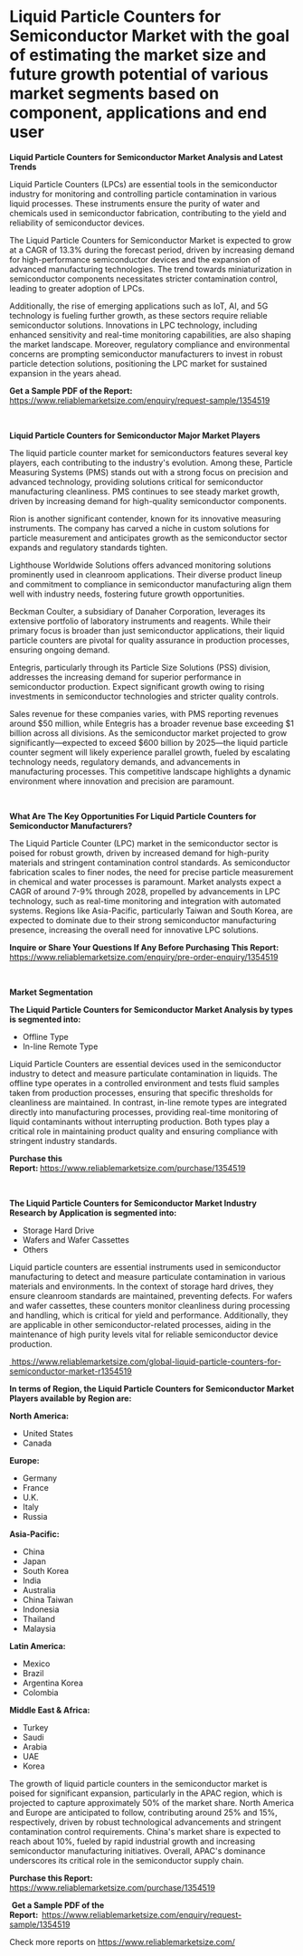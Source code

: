 <p><h1>Liquid Particle Counters for Semiconductor Market with the goal of estimating the market size and future growth potential of various market segments based on component, applications and end user</h1></p><p><strong>Liquid Particle Counters for Semiconductor Market Analysis and Latest Trends</strong></p>
<p><p>Liquid Particle Counters (LPCs) are essential tools in the semiconductor industry for monitoring and controlling particle contamination in various liquid processes. These instruments ensure the purity of water and chemicals used in semiconductor fabrication, contributing to the yield and reliability of semiconductor devices.</p><p>The Liquid Particle Counters for Semiconductor Market is expected to grow at a CAGR of 13.3% during the forecast period, driven by increasing demand for high-performance semiconductor devices and the expansion of advanced manufacturing technologies. The trend towards miniaturization in semiconductor components necessitates stricter contamination control, leading to greater adoption of LPCs.</p><p>Additionally, the rise of emerging applications such as IoT, AI, and 5G technology is fueling further growth, as these sectors require reliable semiconductor solutions. Innovations in LPC technology, including enhanced sensitivity and real-time monitoring capabilities, are also shaping the market landscape. Moreover, regulatory compliance and environmental concerns are prompting semiconductor manufacturers to invest in robust particle detection solutions, positioning the LPC market for sustained expansion in the years ahead.</p></p>
<p><strong>Get a Sample PDF of the Report:&nbsp;</strong> <a href="https://www.reliablemarketsize.com/enquiry/request-sample/1354519?utm_campaign=2804&utm_medium=2&utm_source=Github&utm_content=ia&utm_term=28022025&utm_id=liquid-particle-counters-for-semiconductor">https://www.reliablemarketsize.com/enquiry/request-sample/1354519</a></p>
<p>&nbsp;</p>
<p><strong>Liquid Particle Counters for Semiconductor Major Market Players</strong></p>
<p><p>The liquid particle counter market for semiconductors features several key players, each contributing to the industry's evolution. Among these, Particle Measuring Systems (PMS) stands out with a strong focus on precision and advanced technology, providing solutions critical for semiconductor manufacturing cleanliness. PMS continues to see steady market growth, driven by increasing demand for high-quality semiconductor components.</p><p>Rion is another significant contender, known for its innovative measuring instruments. The company has carved a niche in custom solutions for particle measurement and anticipates growth as the semiconductor sector expands and regulatory standards tighten.</p><p>Lighthouse Worldwide Solutions offers advanced monitoring solutions prominently used in cleanroom applications. Their diverse product lineup and commitment to compliance in semiconductor manufacturing align them well with industry needs, fostering future growth opportunities.</p><p>Beckman Coulter, a subsidiary of Danaher Corporation, leverages its extensive portfolio of laboratory instruments and reagents. While their primary focus is broader than just semiconductor applications, their liquid particle counters are pivotal for quality assurance in production processes, ensuring ongoing demand.</p><p>Entegris, particularly through its Particle Size Solutions (PSS) division, addresses the increasing demand for superior performance in semiconductor production. Expect significant growth owing to rising investments in semiconductor technologies and stricter quality controls.</p><p>Sales revenue for these companies varies, with PMS reporting revenues around $50 million, while Entegris has a broader revenue base exceeding $1 billion across all divisions. As the semiconductor market projected to grow significantly—expected to exceed $600 billion by 2025—the liquid particle counter segment will likely experience parallel growth, fueled by escalating technology needs, regulatory demands, and advancements in manufacturing processes. This competitive landscape highlights a dynamic environment where innovation and precision are paramount.</p></p>
<p>&nbsp;</p>
<p><strong>What Are The Key Opportunities For Liquid Particle Counters for Semiconductor Manufacturers?</strong></p>
<p><p>The Liquid Particle Counter (LPC) market in the semiconductor sector is poised for robust growth, driven by increased demand for high-purity materials and stringent contamination control standards. As semiconductor fabrication scales to finer nodes, the need for precise particle measurement in chemical and water processes is paramount. Market analysts expect a CAGR of around 7-9% through 2028, propelled by advancements in LPC technology, such as real-time monitoring and integration with automated systems. Regions like Asia-Pacific, particularly Taiwan and South Korea, are expected to dominate due to their strong semiconductor manufacturing presence, increasing the overall need for innovative LPC solutions.</p></p>
<p><strong>Inquire or Share Your Questions If Any Before Purchasing This Report:</strong> <a href="https://www.reliablemarketsize.com/enquiry/pre-order-enquiry/1354519?utm_campaign=2804&utm_medium=2&utm_source=Github&utm_content=ia&utm_term=28022025&utm_id=liquid-particle-counters-for-semiconductor">https://www.reliablemarketsize.com/enquiry/pre-order-enquiry/1354519</a></p>
<p>&nbsp;</p>
<p><strong>Market Segmentation</strong></p>
<p><strong>The Liquid Particle Counters for Semiconductor Market Analysis by types is segmented into:</strong></p>
<p><ul><li>Offline Type</li><li>In-line Remote Type</li></ul></p>
<p><p>Liquid Particle Counters are essential devices used in the semiconductor industry to detect and measure particulate contamination in liquids. The offline type operates in a controlled environment and tests fluid samples taken from production processes, ensuring that specific thresholds for cleanliness are maintained. In contrast, in-line remote types are integrated directly into manufacturing processes, providing real-time monitoring of liquid contaminants without interrupting production. Both types play a critical role in maintaining product quality and ensuring compliance with stringent industry standards.</p></p>
<p><strong>Purchase this Report:&nbsp;</strong><a href="https://www.reliablemarketsize.com/purchase/1354519?utm_campaign=2804&utm_medium=2&utm_source=Github&utm_content=ia&utm_term=28022025&utm_id=liquid-particle-counters-for-semiconductor">https://www.reliablemarketsize.com/purchase/1354519</a></p>
<p>&nbsp;</p>
<p><strong>The Liquid Particle Counters for Semiconductor Market Industry Research by Application is segmented into:</strong></p>
<p><ul><li>Storage Hard Drive</li><li>Wafers and Wafer Cassettes</li><li>Others</li></ul></p>
<p><p>Liquid particle counters are essential instruments used in semiconductor manufacturing to detect and measure particulate contamination in various materials and environments. In the context of storage hard drives, they ensure cleanroom standards are maintained, preventing defects. For wafers and wafer cassettes, these counters monitor cleanliness during processing and handling, which is critical for yield and performance. Additionally, they are applicable in other semiconductor-related processes, aiding in the maintenance of high purity levels vital for reliable semiconductor device production.</p></p>
<p><a href="https://www.reliablemarketsize.com/global-liquid-particle-counters-for-semiconductor-market-r1354519?utm_campaign=2804&utm_medium=2&utm_source=Github&utm_content=ia&utm_term=28022025&utm_id=liquid-particle-counters-for-semiconductor">&nbsp;https://www.reliablemarketsize.com/global-liquid-particle-counters-for-semiconductor-market-r1354519</a></p>
<p><strong>In terms of Region, the Liquid Particle Counters for Semiconductor Market Players available by Region are:</strong></p>
<p>
    <p> <strong> North America: </strong>
        <ul>
            <li>United States</li>
            <li>Canada</li>
        </ul>
        </p> 
    <p> <strong> Europe: </strong>
        <ul>
            <li>Germany</li>
            <li>France</li>
            <li>U.K.</li>
            <li>Italy</li>
            <li>Russia</li>
        </ul>
        </p> 
    <p> <strong> Asia-Pacific: </strong>
        <ul>
            <li>China</li>
            <li>Japan</li>
            <li>South Korea</li>
            <li>India</li>
            <li>Australia</li>
            <li>China Taiwan</li>
            <li>Indonesia</li>
            <li>Thailand</li>
            <li>Malaysia</li>
        </ul>
        </p> 
    <p> <strong> Latin America: </strong>
        <ul>
            <li>Mexico</li>
            <li>Brazil</li>
            <li>Argentina Korea</li>
            <li>Colombia</li>
        </ul>
        </p> 
    <p> <strong> Middle East & Africa: </strong>
        <ul>
            <li>Turkey</li>
            <li>Saudi</li>
            <li>Arabia</li>
            <li>UAE</li>
            <li>Korea</li>
        </ul>
    </p>
    </p>
<p><p>The growth of liquid particle counters in the semiconductor market is poised for significant expansion, particularly in the APAC region, which is projected to capture approximately 50% of the market share. North America and Europe are anticipated to follow, contributing around 25% and 15%, respectively, driven by robust technological advancements and stringent contamination control requirements. China's market share is expected to reach about 10%, fueled by rapid industrial growth and increasing semiconductor manufacturing initiatives. Overall, APAC's dominance underscores its critical role in the semiconductor supply chain.</p></p>
<p><strong>Purchase this Report: </strong><a href="https://www.reliablemarketsize.com/purchase/1354519?utm_campaign=2804&utm_medium=2&utm_source=Github&utm_content=ia&utm_term=28022025&utm_id=liquid-particle-counters-for-semiconductor">https://www.reliablemarketsize.com/purchase/1354519</a></p>
<p>&nbsp;<strong>Get a Sample PDF of the Report:&nbsp;&nbsp;</strong><a href="https://www.reliablemarketsize.com/enquiry/request-sample/1354519?utm_campaign=2804&utm_medium=2&utm_source=Github&utm_content=ia&utm_term=28022025&utm_id=liquid-particle-counters-for-semiconductor">https://www.reliablemarketsize.com/enquiry/request-sample/1354519</a></p>
<p><strong></strong></p>
<p>Check more reports on <a href="https://www.reliablemarketsize.com/?utm_campaign=2804&utm_medium=2&utm_source=Github&utm_content=ia&utm_term=28022025&utm_id=liquid-particle-counters-for-semiconductor">https://www.reliablemarketsize.com/</a></p>